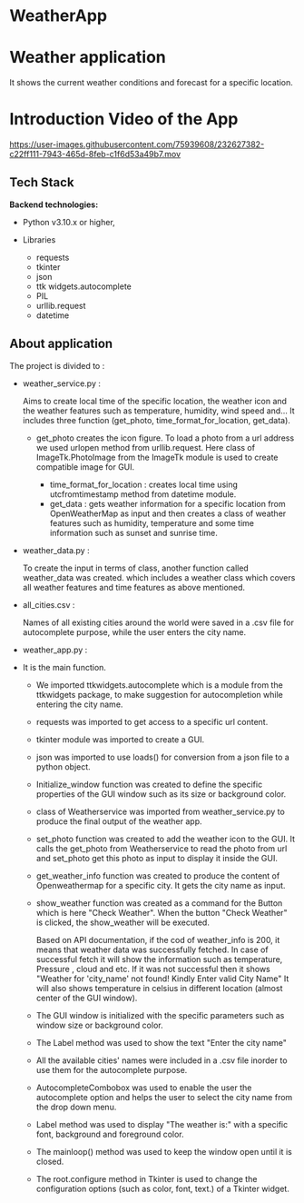 # WeatherApp

# Weather application

It shows the current weather conditions and forecast for a specific location.

# Introduction Video of the App

https://user-images.githubusercontent.com/75939608/232627382-c22ff111-7943-465d-8feb-c1f6d53a49b7.mov


## Tech Stack

**Backend technologies:** 

- Python v3.10.x or higher,

- Libraries

    - requests
    - tkinter
    - json
    - ttk widgets.autocomplete
    - PIL
    - urllib.request
    - datetime
    



## About application

The project is divided to :

- weather_service.py :

    Aims to create local time of the specific location, the weather icon and the weather features such as temperature, humidity, wind speed and... It includes three function (get_photo, time_format_for_location, get_data). 

    - get_photo creates the icon figure. To load a photo from a url address we used urlopen method from urllib.request. Here class of ImageTk.PhotoImage from the ImageTk module is used to create compatible image for GUI. 

        - time_format_for_location : creates local time using utcfromtimestamp method from datetime module.
        - get_data : gets weather information for a specific location from OpenWeatherMap as input and then creates a class of weather features such as humidity, temperature and some time information such as sunset and sunrise time. 

- weather_data.py :

    To create the input in terms of class, another function called weather_data was created. which includes a weather class which covers all weather features and time features as above mentioned. 

- all_cities.csv : 

    Names of all existing cities around the world were saved in a .csv file for autocomplete purpose, while the user enters the city name.

- weather_app.py :

- It is the main function.

    - We imported ttkwidgets.autocomplete which is a module from the ttkwidgets package, to make suggestion for autocompletion while entering the city name. 
    - requests was imported to get access to a specific url content.
    - tkinter module was imported to create a GUI.
    - json was imported to use loads() for conversion from a json file to a python object. 
    - Initialize_window function was created to define the specific properties of the GUI window such as its size or background color.
    - class of Weatherservice was imported from weather_service.py to produce the final output of the weather app. 
    - set_photo function was created to add the weather icon to the GUI. It calls the get_photo from Weatherservice to read the photo from url and set_photo get this photo as input to display it inside the GUI. 
    - get_weather_info function was created to produce the content of Openweathermap for a specific city. It gets the city name as input. 
    - show_weather function was created as a command for the Button which is here "Check Weather". When the button "Check Weather" is clicked, the show_weather will be executed. 
    
        Based on API documentation, if the cod of weather_info is 200, it means that weather data was successfully fetched. In case of successful fetch it will show the information such as temperature, Pressure , cloud and etc. If it was not successful then it shows "Weather for 'city_name' not found! Kindly Enter valid City Name" It will also shows temperature in celsius in different location (almost center of the GUI window).

    - The GUI window is initialized with the specific parameters such as window size or background color.
    - The Label method was used to show the text "Enter the city name"
    - All the available cities' names were included in a .csv file inorder to use them for the autocomplete purpose.
    - AutocompleteCombobox was used to enable the user the autocomplete option and helps the user to select the city name from the drop down menu.
    - Label method was used to display "The weather is:" with a specific font, background and foreground color. 
    - The mainloop() method was used to keep the window open until it is closed.
 
    - The root.configure method in Tkinter is used to change the configuration options (such as color, font, text.) of a Tkinter widget.


